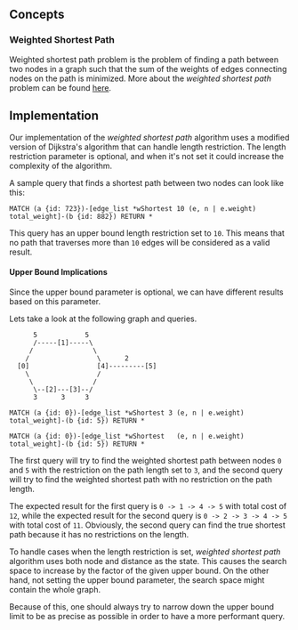 ## Concepts

### Weighted Shortest Path

Weighted shortest path problem is the problem of finding a path between two
nodes in a graph such that the sum of the weights of edges connecting nodes on
the path is minimized.
More about the *weighted shortest path* problem can be found
[here](https://en.wikipedia.org/wiki/Shortest_path_problem).

## Implementation

Our implementation of the *weighted shortest path* algorithm uses a modified
version of Dijkstra's algorithm that can handle length restriction. The length
restriction parameter is optional, and when it's not set it could increase the
complexity of the algorithm.

A sample query that finds a shortest path between two nodes can look like this:

```opencypher
MATCH (a {id: 723})-[edge_list *wShortest 10 (e, n | e.weight) total_weight]-(b {id: 882}) RETURN *
```

This query has an upper bound length restriction set to `10`. This means that no
path that traverses more than `10` edges will be considered as a valid result.


#### Upper Bound Implications

Since the upper bound parameter is optional, we can have different results based
on this parameter.

Lets take a look at the following graph and queries.

```
      5            5
      /-----[1]-----\
     /               \
    /                 \      2
  [0]                 [4]---------[5]
    \                 /
     \               /
      \--[2]---[3]--/
      3      3     3
```

```opencypher
MATCH (a {id: 0})-[edge_list *wShortest 3 (e, n | e.weight) total_weight]-(b {id: 5}) RETURN *
```

```opencypher
MATCH (a {id: 0})-[edge_list *wShortest   (e, n | e.weight) total_weight]-(b {id: 5}) RETURN *
```

The first query will try to find the weighted shortest path between nodes `0`
and `5` with the restriction on the path length set to `3`, and the second query
will try to find the weighted shortest path with no restriction on the path
length.

The expected result for the first query is `0 -> 1 -> 4 -> 5` with total cost of
`12`, while the expected result for the second query is `0 -> 2 -> 3 -> 4 -> 5`
with total cost of `11`. Obviously, the second query can find the true shortest
path because it has no restrictions on the length.

To handle cases when the length restriction is set, *weighted shortest path*
algorithm uses both node and distance as the state. This causes the search
space to increase by the factor of the given upper bound. On the other hand, not
setting the upper bound parameter, the search space might contain the whole
graph.

Because of this, one should always try to narrow down the upper bound limit to
be as precise as possible in order to have a more performant query.

